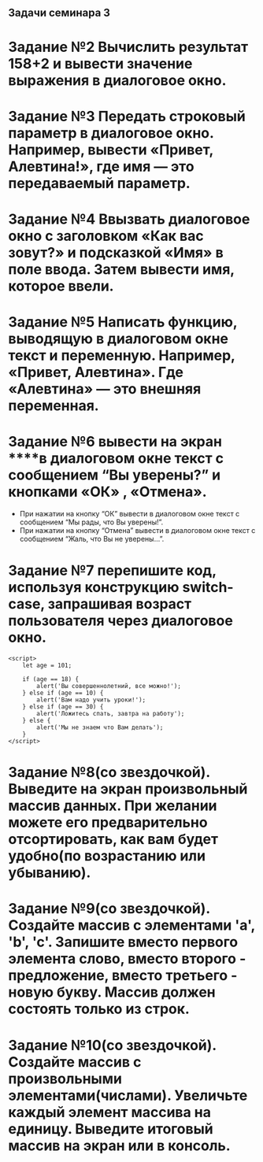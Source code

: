 ## Задачи семинара 3

# Задание №2 Вычислить результат 158+2 и вывести значение выражения в диалоговое окно.
# Задание №3 Передать строковый параметр в диалоговое окно. Например, вывести «Привет, Алевтина!», где имя — это передаваемый параметр.
# Задание №4 Ввызвать диалоговое окно с заголовком «Как вас зовут?» и подсказкой «Имя» в поле ввода. Затем вывести имя, которое ввели.
# Задание №5 Написать функцию, выводящую в диалоговом окне текст и переменную. Например, «Привет, Алевтина». Где «Алевтина» — это внешняя переменная.
# Задание №6 вывести на экран ****в диалоговом окне текст с сообщением “Вы уверены?” и кнопками «ОК» , «Отмена».
- При нажатии на кнопку “ОК” 
вывести в диалоговом окне текст с сообщением “Мы рады, что Вы уверены!”.
- При нажатии на кнопку “Отмена” 
вывести в диалоговом окне текст с сообщением “Жаль, что Вы не уверены…”.

# Задание №7 перепишите код, используя конструкцию switch-case, запрашивая возраст пользователя через диалоговое окно.

	<script>
        let age = 101;

        if (age == 18) {
            alert('Вы совершеннолетний, все можно!');
        } else if (age == 10) {
            alert('Вам надо учить уроки!');
        } else if (age == 30) {
            alert('Ложитесь спать, завтра на работу');
        } else {
            alert('Мы не знаем что Вам делать');
        }
    </script>
# Задание №8(со звездочкой). Выведите на экран произвольный массив данных. При желании можете его предварительно отсортировать, как вам будет удобно(по возрастанию или убыванию).
# Задание №9(со звездочкой). Создайте массив с элементами 'a', 'b', 'c'. Запишите вместо первого элемента слово, вместо второго - предложение, вместо третьего - новую букву. Массив должен состоять только из строк.
# Задание №10(со звездочкой). Создайте массив с произвольными элементами(числами). Увеличьте каждый элемент массива на единицу. Выведите итоговый массив на экран или в консоль.

